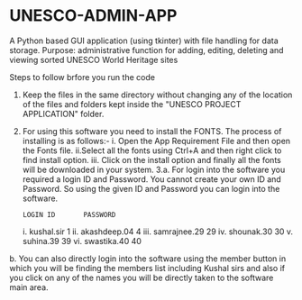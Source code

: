 # UNESCO-ADMIN-APP
A Python based GUI application (using tkinter) with file handling for data storage. Purpose: administrative function for adding, editing, deleting and viewing sorted UNESCO World Heritage sites

Steps to follow brfore you run the code
1. Keep the files in the same directory without changing any of the location of the files and folders kept inside the "UNESCO PROJECT APPLICATION" folder.
2. For using this software you need to install the FONTS. The process of installing is as follows:-
   i. Open the App Requirement File and then open the Fonts file.
  ii.Select all the fonts using Ctrl+A and then right click to find install option.
 iii. Click on the install option and finally all the fonts will be downloaded in your system.
3.a. For login into the software you required a login ID and Password. You cannot create your own ID and Password. So using      the given  ID and Password you can login into the software.
   
       LOGIN ID       PASSWORD
   i. kushal.sir         1
  ii. akashdeep.04       4
 iii. samrajnee.29       29
  iv. shounak.30         30
   v. suhina.39          39
  vi. swastika.40        40

b. You can also directly login into the software using the member button in which you will be finding the members list    including Kushal sirs and also if you click on any of the names you will be directly taken to the software main area.  
